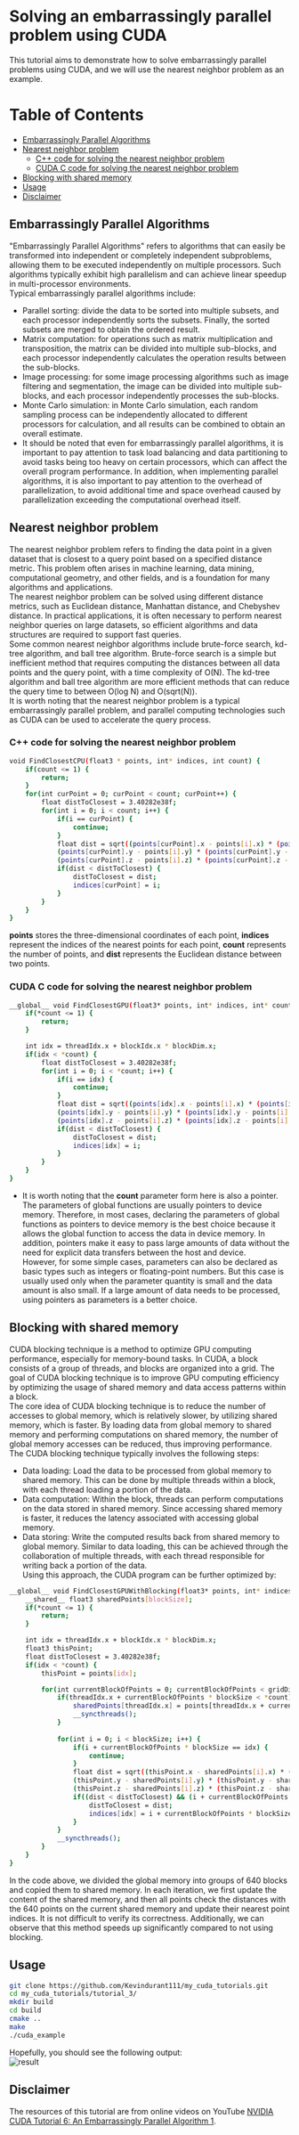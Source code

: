 # Solving an embarrassingly parallel problem using CUDA  
This tutorial aims to demonstrate how to solve embarrassingly parallel problems using CUDA, and we will use the nearest neighbor problem as an example.  

# Table of Contents

- [Embarrassingly Parallel Algorithms](#Embarrassingly-Parallel-Algorithms)
- [Nearest neighbor problem](#Nearest-neighbor-problem)
    - [C++ code for solving the nearest neighbor problem](#C++-code-for-solving-the-nearest-neighbor-problem)
    - [CUDA C code for solving the nearest neighbor problem](#CUDA-C-code-for-solving-the-nearest-neighbor-problem)
- [Blocking with shared memory](#Blocking-with-shared-memory)
- [Usage](#Usage)
- [Disclaimer](#Disclaimer)

## Embarrassingly Parallel Algorithms  
"Embarrassingly Parallel Algorithms" refers to algorithms that can easily be transformed into independent or completely independent subproblems, allowing them to be executed independently on multiple processors. Such algorithms typically exhibit high parallelism and can achieve linear speedup in multi-processor environments.  
Typical embarrassingly parallel algorithms include:  
- Parallel sorting: divide the data to be sorted into multiple subsets, and each processor independently sorts the subsets. Finally, the sorted subsets are merged to obtain the ordered result.  
- Matrix computation: for operations such as matrix multiplication and transposition, the matrix can be divided into multiple sub-blocks, and each processor independently calculates the operation results between the sub-blocks.  
- Image processing: for some image processing algorithms such as image filtering and segmentation, the image can be divided into multiple sub-blocks, and each processor independently processes the sub-blocks.  
- Monte Carlo simulation: in Monte Carlo simulation, each random sampling process can be independently allocated to different processors for calculation, and all results can be combined to obtain an overall estimate.  
- It should be noted that even for embarrassingly parallel algorithms, it is important to pay attention to task load balancing and data partitioning to avoid tasks being too heavy on certain processors, which can affect the overall program performance. In addition, when implementing parallel algorithms, it is also important to pay attention to the overhead of parallelization, to avoid additional time and space overhead caused by parallelization exceeding the computational overhead itself.  

## Nearest neighbor problem
The nearest neighbor problem refers to finding the data point in a given dataset that is closest to a query point based on a specified distance metric. This problem often arises in machine learning, data mining, computational geometry, and other fields, and is a foundation for many algorithms and applications.  
The nearest neighbor problem can be solved using different distance metrics, such as Euclidean distance, Manhattan distance, and Chebyshev distance. In practical applications, it is often necessary to perform nearest neighbor queries on large datasets, so efficient algorithms and data structures are required to support fast queries.  
Some common nearest neighbor algorithms include brute-force search, kd-tree algorithm, and ball tree algorithm. Brute-force search is a simple but inefficient method that requires computing the distances between all data points and the query point, with a time complexity of O(N). The kd-tree algorithm and ball tree algorithm are more efficient methods that can reduce the query time to between O(log N) and O(sqrt(N)).  
It is worth noting that the nearest neighbor problem is a typical embarrassingly parallel problem, and parallel computing technologies such as CUDA can be used to accelerate the query process.  

### C++ code for solving the nearest neighbor problem  
```bash
void FindClosestCPU(float3 * points, int* indices, int count) {
    if(count <= 1) {
        return;
    }
    for(int curPoint = 0; curPoint < count; curPoint++) {
        float distToClosest = 3.40282e38f;
        for(int i = 0; i < count; i++) {
            if(i == curPoint) {
                continue;
            }
            float dist = sqrt((points[curPoint].x - points[i].x) * (points[curPoint].x - points[i].x) +
            (points[curPoint].y - points[i].y) * (points[curPoint].y - points[i].y) +
            (points[curPoint].z - points[i].z) * (points[curPoint].z - points[i].z));
            if(dist < distToClosest) {
                distToClosest = dist;
                indices[curPoint] = i;
            }
        }
    }
}
```  
__points__ stores the three-dimensional coordinates of each point, __indices__ represent the indices of the nearest points for each point, __count__ represents the number of points, and __dist__ represents the Euclidean distance between two points.

### CUDA C code for solving the nearest neighbor problem  
```bash
__global__ void FindClosestGPU(float3* points, int* indices, int* count) {
    if(*count <= 1) {
        return;
    }

    int idx = threadIdx.x + blockIdx.x * blockDim.x;
    if(idx < *count) {
        float distToClosest = 3.40282e38f;
        for(int i = 0; i < *count; i++) {
            if(i == idx) {
                continue;
            }
            float dist = sqrt((points[idx].x - points[i].x) * (points[idx].x - points[i].x) +
            (points[idx].y - points[i].y) * (points[idx].y - points[i].y) +
            (points[idx].z - points[i].z) * (points[idx].z - points[i].z));
            if(dist < distToClosest) {
                distToClosest = dist;
                indices[idx] = i;
            }
        }
    }
}
```  
- It is worth noting that the __count__ parameter form here is also a pointer. The parameters of global functions are usually pointers to device memory. Therefore, in most cases, declaring the parameters of global functions as pointers to device memory is the best choice because it allows the global function to access the data in device memory. In addition, pointers make it easy to pass large amounts of data without the need for explicit data transfers between the host and device.  
However, for some simple cases, parameters can also be declared as basic types such as integers or floating-point numbers. But this case is usually used only when the parameter quantity is small and the data amount is also small. If a large amount of data needs to be processed, using pointers as parameters is a better choice.  

## Blocking with shared memory  
CUDA blocking technique is a method to optimize GPU computing performance, especially for memory-bound tasks. In CUDA, a block consists of a group of threads, and blocks are organized into a grid. The goal of CUDA blocking technique is to improve GPU computing efficiency by optimizing the usage of shared memory and data access patterns within a block.  
The core idea of CUDA blocking technique is to reduce the number of accesses to global memory, which is relatively slower, by utilizing shared memory, which is faster. By loading data from global memory to shared memory and performing computations on shared memory, the number of global memory accesses can be reduced, thus improving performance.  
The CUDA blocking technique typically involves the following steps:  
- Data loading: Load the data to be processed from global memory to shared memory. This can be done by multiple threads within a block, with each thread loading a portion of the data.  
- Data computation: Within the block, threads can perform computations on the data stored in shared memory. Since accessing shared memory is faster, it reduces the latency associated with accessing global memory.  
- Data storing: Write the computed results back from shared memory to global memory. Similar to data loading, this can be achieved through the collaboration of multiple threads, with each thread responsible for writing back a portion of the data.  
Using this approach, the CUDA program can be further optimized by:  
```bash
__global__ void FindClosestGPUWithBlocking(float3* points, int* indices, int* count) {
    __shared__ float3 sharedPoints[blockSize];
    if(*count <= 1) {
        return;
    }

    int idx = threadIdx.x + blockIdx.x * blockDim.x;
    float3 thisPoint;
    float distToClosest = 3.40282e38f;
    if(idx < *count) {
        thisPoint = points[idx];

        for(int currentBlockOfPoints = 0; currentBlockOfPoints < gridDim.x; currentBlockOfPoints++) {
            if(threadIdx.x + currentBlockOfPoints * blockSize < *count) {
                sharedPoints[threadIdx.x] = points[threadIdx.x + currentBlockOfPoints * blockSize];
                __syncthreads();
            }
            
            for(int i = 0; i < blockSize; i++) {
                if(i + currentBlockOfPoints * blockSize == idx) {
                    continue;
                }
                float dist = sqrt((thisPoint.x - sharedPoints[i].x) * (thisPoint.x - sharedPoints[i].x) +
                (thisPoint.y - sharedPoints[i].y) * (thisPoint.y - sharedPoints[i].y) +
                (thisPoint.z - sharedPoints[i].z) * (thisPoint.z - sharedPoints[i].z));
                if((dist < distToClosest) && (i + currentBlockOfPoints * blockSize < *count)) {
                    distToClosest = dist;
                    indices[idx] = i + currentBlockOfPoints * blockSize;
                }
            }
            __syncthreads();
        }
    }
}
```  
In the code above, we divided the global memory into groups of 640 blocks and copied them to shared memory. In each iteration, we first update the content of the shared memory, and then all points check the distances with the 640 points on the current shared memory and update their nearest point indices. It is not difficult to verify its correctness. Additionally, we can observe that this method speeds up significantly compared to not using blocking.  

## Usage  
```bash
git clone https://github.com/Kevindurant111/my_cuda_tutorials.git
cd my_cuda_tutorials/tutorial_3/
mkdir build
cd build
cmake ..
make
./cuda_example
```  
Hopefully, you should see the following output:  
![result](./images/result.png)  

## Disclaimer  
The resources of this tutorial are from online videos on YouTube [NVIDIA CUDA Tutorial 6: An Embarrassingly Parallel Algorithm 1](https://www.youtube.com/watch?v=0ILeCeaor0A&list=PLKK11Ligqititws0ZOoGk3SW-TZCar4dK&index=6).